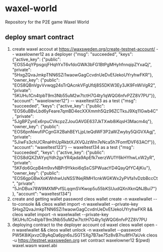 # waxel-world
Repository for the P2E game Waxel World
## deploy smart contract
1. create waxel accout at https://waxsweden.org/create-testnet-account/
	-- waxelowner12 as a deployer
	{"msg": "succeeded", "keys": {"active_key": {"public": "EOS54qYPpsgojFHqhYxT6vfdoGWA3bFG1BtPgMHyhfnnqipZYxaQj", "private": "5HxgZQvaJmkpTNN6SZi1waowGagCcvdnUeDvEfJekoUYryhwFKR"}, "owner_key": {"public": "EOS8QBnVgvVvwqg24sTrQAcnkVFgUfdj8S5DKW3Ey3JK9FnWiVgR2", "private": "5KUHu1Cn4tpbT9m3Nb55uM2w7tctH7G4ty1qWQG6nfvPZZ8V7PU"}}, "account": "waxelowner12"}
	-- waxeltest123 as a test
	{"msg": "succeeded", "keys": {"active_key": {"public": "EOS6uBBvLbd6yFeare7qmBD4ecXXXmmh5Qz96ZCTksJ9Xq11Gwb4C", "private": "5JgBPZynEx6rpuCVkcpzZJouGAVGE637JkTXwb8iKqsH3Macm4q"}, "owner_key": {"public": "EOS6pnNwufiPCgnGX2BahBEYLjpLteQdWF3P2aWZwyby5QiGVXAgj", "private": "5JiwFs3chUCRnaHhUpRkbtXJXVQJzWm7eNca5h7FomfDVF63ACf"}}, "account": "waxeltest123"}
	-- waxeltest134 as a test
	{"msg": "succeeded", "keys": {"active_key": {"public": "EOS8dQXZtAYyqYdh2gxYR4jada9ApEfk7xerzWU1Y6kHYhwLxW2yR", "private": "5KFdo6GcpB4m9xvNBPr9Ykkoi6qSsCSPWuacYD4QayQfYC4jKiu"}, "owner_key": {"public": "EOS6gpGBwXoKWnhwUsNSS1NejRMH1cnkWGKWx2yPVfa1vDzbBccCt", "private": "5JnDBux78W9MXMPvfSLqqmSVKwop5u55bKSUudQXnXknQNJBui7"}}, "account": "waxeltest134"}
2. create and getting wallet password
cleos wallet create -n waxelwallet --to-console &&
cleos wallet import -n waxelwallet --private-key 5HxgZQvaJmkpTNN6SZi1waowGagCcvdnUeDvEfJekoUYryhwFKR &&
cleos wallet import -n waxelwallet --private-key 5KUHu1Cn4tpbT9m3Nb55uM2w7tctH7G4ty1qWQG6nfvPZZ8V7PU
3. deploying contract to the deployer account
cd waxel
cleos wallet open -n waxelwallet &&
cleos wallet unlock -n waxelwallet --password PW5K8iKjxvzCByAqDa6pjn6sJSGT5Xg7B7ae75z8vB7nu8fH7aUvk
cleos -u https://testnet.waxsweden.org set contract waxelowner12 $(pwd) waxel.wasm waxel.abi
